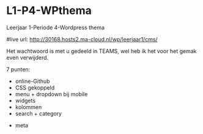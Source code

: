 # L1-P4-WPthema
Leerjaar 1-Periode 4-Wordpress thema

#live url: http://30168.hosts2.ma-cloud.nl/wp/leerjaar1/cms/

Het wachtwoord is met u gedeeld in TEAMS, wel heb ik het voor het gemak even verwijderd.

7 punten:
* online-Github
* CSS gekoppeld
* menu + dropdown bij mobile
* widgets
* kolommen 
* search + category
+ meta
